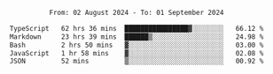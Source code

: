 <div align="center">
<p style="text-align: center;">
<!--START_SECTION:waka-->

```txt
From: 02 August 2024 - To: 01 September 2024

TypeScript   62 hrs 36 mins  ████████████████▓░░░░░░░░   66.12 %
Markdown     23 hrs 39 mins  ██████▒░░░░░░░░░░░░░░░░░░   24.98 %
Bash         2 hrs 50 mins   ▓░░░░░░░░░░░░░░░░░░░░░░░░   03.00 %
JavaScript   1 hr 58 mins    ▓░░░░░░░░░░░░░░░░░░░░░░░░   02.08 %
JSON         52 mins         ▒░░░░░░░░░░░░░░░░░░░░░░░░   00.92 %
```

<!--END_SECTION:waka-->
</p>
</div>
